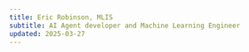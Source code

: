 ```yaml
---
title: Eric Robinson, MLIS
subtitle: AI Agent developer and Machine Learning Engineer
updated: 2025-03-27
---
```


